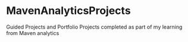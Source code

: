 # MavenAnalyticsProjects
Guided Projects and Portfolio Projects completed as part of my learning from Maven analytics
